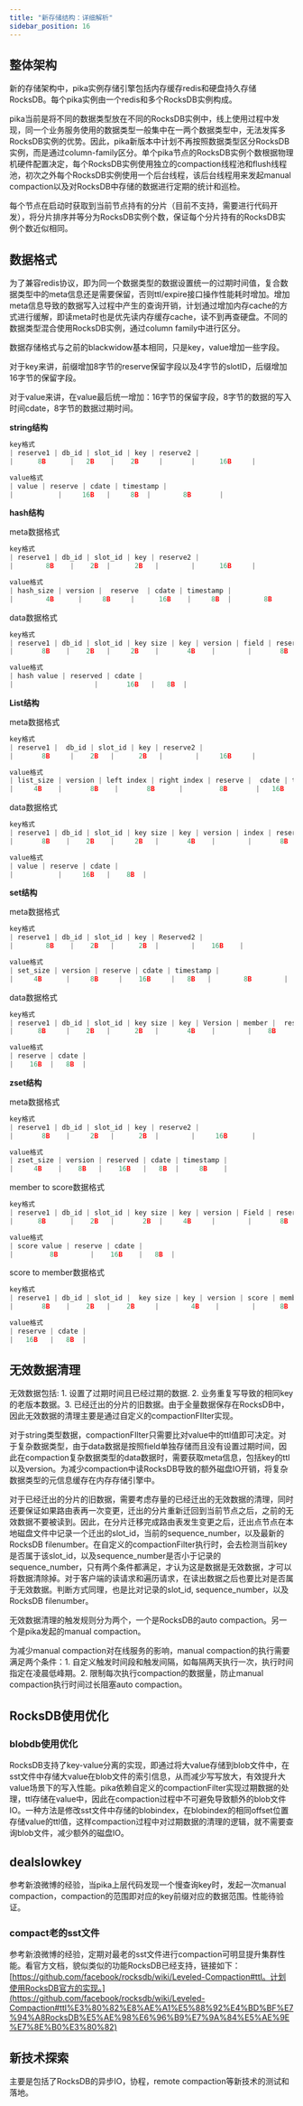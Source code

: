 ```yaml
---
title: "新存储结构：详细解析"
sidebar_position: 16
---
```


## 整体架构

新的存储架构中，pika实例存储引擎包括内存缓存redis和硬盘持久存储RocksDB。每个pika实例由一个redis和多个RocksDB实例构成。

pika当前是将不同的数据类型放在不同的RocksDB实例中，线上使用过程中发现，同一个业务服务使用的数据类型一般集中在一两个数据类型中，无法发挥多RocksDB实例的优势。因此，pika新版本中计划不再按照数据类型区分RocksDB实例，而是通过column-family区分。单个pika节点的RocksDB实例个数根据物理机硬件配置决定，每个RocksDB实例使用独立的compaction线程池和flush线程池，初次之外每个RocksDB实例使用一个后台线程，该后台线程用来发起manual compaction以及对RocksDB中存储的数据进行定期的统计和巡检。

每个节点在启动时获取到当前节点持有的分片（目前不支持，需要进行代码开发），将分片排序并等分为RocksDB实例个数，保证每个分片持有的RocksDB实例个数近似相同。

## 数据格式

为了兼容redis协议，即为同一个数据类型的数据设置统一的过期时间值，复合数据类型中的meta信息还是需要保留，否则ttl/expire接口操作性能耗时增加。增加meta信息导致的数据写入过程中产生的查询开销，计划通过增加内存cache的方式进行缓解，即读meta时也是优先读内存缓存cache，读不到再查硬盘。不同的数据类型混合使用RocksDB实例，通过column family中进行区分。

数据存储格式与之前的blackwidow基本相同，只是key，value增加一些字段。

对于key来讲，前缀增加8字节的reserve保留字段以及4字节的slotID，后缀增加16字节的保留字段。

对于value来讲，在value最后统一增加：16字节的保留字段，8字节的数据的写入时间cdate，8字节的数据过期时间。

**string结构**

```c
key格式
| reserve1 | db_id | slot_id | key | reserve2 | 
|      8B      |   2B    |    2B     |       |      16B     |

value格式
| value | reserve | cdate | timestamp | 
|           |     16B   |     8B  |        8B       |

```

**hash结构**

meta数据格式

```c
key格式
| reserve1 | db_id | slot_id | key | reserve2 | 
|        8B    |    2B  |      2B   |        |      16B     |

value格式
| hash_size | version |  reserve  | cdate | timestamp | 
|        4B      |     8B     |      16B    |     8B  |        8B       |

```

data数据格式

```c
key格式
| reserve1 | db_id | slot_id | key size | key | version | field | reserve2 |
|       8B    |    2B   |     2B    |       4B    |        |       8B   |         |      16B     |

value格式
| hash value | reserved | cdate |
|                    |       16B   |   8B  | 
```

**List结构**

meta数据格式

```c
key格式
| reserve1 |  db_id | slot_id | key | reserve2 |
|       8B     |    2B   |      2B   |        |     16B     |

value格式
| list_size | version | left index | right index | reserve |  cdate | timestamp | 
|     4B    |       8B    |       8B      |         8B       |   16B     |    8B    |        8B        |
```

data数据格式

```c
key格式
| reserve1 | db_id | slot_id | key size | key | version | index | reserve2 | 
|       8B    |    2B    |     2B   |       4B    |        |       8B   |   8B   |      16B     |

value格式
| value | reserve | cdate |
|           |     16B   |    8B  | 
```

**set结构**

meta数据格式

```c
key格式
| reserve1 | db_id | slot_id | key | Reserved2 |
|        8B    |    2B   |      2B  |        |    16B    |

value格式
| set_size | version | reserve | cdate | timestamp | 
|     4B      |     8B     |    16B     |   8B   |        8B        |

```

data数据格式

```c
key格式
| reserve1 | db_id | slot_id | key size | key | Version | member |  reserve2 |
|      8B     |    2B   |      2B   |       4B    |        |    8B      |                 |       16B    |  

value格式
| reserve | cdate |
|    16B  |   8B  | 
```

**zset结构**

meta数据格式

```c
key格式
| reserve1 | db_id | slot_id | key | reserve2 |
|       8B    |     2B   |      2B  |        |     16B      |  

value格式
| zset_size | version | reserved | cdate | timestamp | 
|     4B    |    8B   |    16B   |   8B  |     8B    |

```

member to score数据格式

```c
key格式
| reserve1 | db_id | slot_id | key size | key | version | Field | reserve2 |
|      8B      |    2B   |       2B  |     4B     |        |       8B   |          |      16B    |   

value格式
| score value | reserve | cdate |
|         8B        |    16B    |   8B  | 
```

score to member数据格式

```c
key格式
| reserve1 | db_id | slot_id |  key size | key | version | score | member |  reserve2 |
|       8B    |    2B   |    2B     |        4B    |        |      8B    |  8B     |                |       16B    |

value格式
| reserve | cdate |
|   16B   |   8B  | 
```

## 无效数据清理

无效数据包括: 1. 设置了过期时间且已经过期的数据. 2. 业务重复写导致的相同key的老版本数据。3. 已经迁出的分片的旧数据。由于全量数据保存在RocksDB中，因此无效数据的清理主要是通过自定义的compactionFIlter实现。

对于string类型数据，compactionFIlter只需要比对value中的ttl值即可决定。对于复杂数据类型，由于data数据是按照field单独存储而且没有设置过期时间，因此在compaction复杂数据类型的data数据时，需要获取meta信息，包括key的ttl以及version。为减少compaction中读RocksDB导致的额外磁盘IO开销，将复杂数据类型的元信息缓存在内存存储引擎中。

对于已经迁出的分片的旧数据，需要考虑存量的已经迁出的无效数据的清理，同时还要保证如果路由表再一次变更，迁出的分片重新迁回到当前节点之后，之前的无效数据不要被读到。因此，在分片迁移完成路由表发生变更之后，迁出点节点在本地磁盘文件中记录一个迁出的slot\_id，当前的sequence\_number，以及最新的RocksDB filenumber。在自定义的compactionFilter执行时，会去检测当前key是否属于该slot\_id，以及sequence\_number是否小于记录的sequence\_number，只有两个条件都满足，才认为这是数据是无效数据，才可以将数据清除掉。对于客户端的读请求和遍历请求，在读出数据之后也要比对是否属于无效数据。判断方式同理，也是比对记录的slot\_id, sequence\_number，以及RocksDB filenumber。

无效数据清理的触发规则分为两个，一个是RocksDB的auto compaction。另一个是pika发起的manual compaction。

为减少manual compaction对在线服务的影响，manual compaction的执行需要满足两个条件：1. 自定义触发时间段和触发间隔，如每隔两天执行一次，执行时间指定在凌晨低峰期。2. 限制每次执行compaction的数据量，防止manual compaction执行时间过长阻塞auto compaction。

## RocksDB使用优化

### blobdb使用优化

RocksDB支持了key-value分离的实现，即通过将大value存储到blob文件中，在sst文件中存储大value在blob文件的索引信息，从而减少写写放大，有效提升大value场景下的写入性能。pika依赖自定义的compactionFilter实现过期数据的处理，ttl存储在value中，因此在compaction过程中不可避免导致额外的blob文件IO。一种方法是修改sst文件中存储的blobindex，在blobindex的相同offset位置存储value的ttl值，这样compaction过程中对过期数据的清理的逻辑，就不需要查询blob文件，减少额外的磁盘IO。

## dealslowkey

参考新浪微博的经验，当pika上层代码发现一个慢查询key时，发起一次manual compaction，compaction的范围即对应的key前缀对应的数据范围。性能待验证。

### compact老的sst文件

参考新浪微博的经验，定期对最老的sst文件进行compaction可明显提升集群性能。看官方文档，貌似类似的功能RocksDB已经支持，链接如下：[https://github.com/facebook/rocksdb/wiki/Leveled-Compaction#ttl。计划使用RocksDB官方的实现。](https://github.com/facebook/rocksdb/wiki/Leveled-Compaction#ttl%E3%80%82%E8%AE%A1%E5%88%92%E4%BD%BF%E7%94%A8RocksDB%E5%AE%98%E6%96%B9%E7%9A%84%E5%AE%9E%E7%8E%B0%E3%80%82)

## 新技术探索

主要是包括了RocksDB的异步IO，协程，remote compaction等新技术的测试和落地。